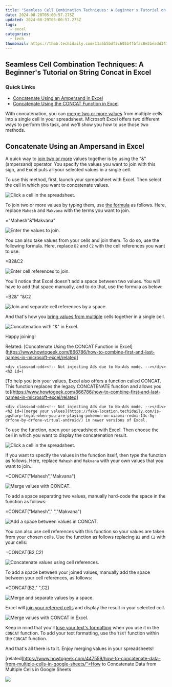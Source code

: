 ```yaml
---
title: "Seamless Cell Combination Techniques: A Beginner's Tutorial on String Concat in Excel"
date: 2024-08-28T05:00:57.275Z
updated: 2024-08-29T05:00:57.275Z
tags:
  - excel
categories:
  - tech
thumbnail: https://thmb.techidaily.com/11a5b5bdf5c605b4fbfac8e2beadd347faae794edca9da0873a40e49d2c700e6.jpg
---
```


## Seamless Cell Combination Techniques: A Beginner's Tutorial on String Concat in Excel

### Quick Links

* [Concatenate Using an Ampersand in Excel](https://extra-approaches.techidaily.com/2024-approved-lens-legends-6-choices-the-finest-4k-dslrs-revealed/)
* [Concatenate Using the CONCAT Function in Excel](https://visual-screen-recording.techidaily.com/in-2024-steps-to-engage-in-a-virtual-meeting-via-devices-google/)

 With concatenation, you can [merge two or more values](https://fox-access.techidaily.com/2024-approved-demystifying-copyright-rules-for-your-musical-creations-on-insta/) from multiple cells into a single cell in your spreadsheet. Microsoft Excel offers two different ways to perform this task, and we'll show you how to use those two methods.

##  Concatenate Using an Ampersand in Excel

 A quick way to [join two or more](https://instagram-video-recordings.techidaily.com/updated-2024-approved-the-instagram-influencer-blueprint-from-few-to-a-thousand-fans/) values together is by using the "&" (ampersand) operator. You specify the values you want to join with this sign, and Excel puts all your selected values in a single cell.

 To use this method, first, launch your spreadsheet with Excel. Then select the cell in which you want to concatenate values.

![Click a cell in the spreadsheet.](https://static1.howtogeekimages.com/wordpress/wp-content/uploads/2022/03/1-excel-select-cell.png) 

 To join two or more values by typing them, use [the formula](https://games-able.techidaily.com/is-premium-play-on-demand-worth-it/) as follows. Here, replace `Mahesh` and `Makvana` with the terms you want to join.

="Mahesh"&"Makvana"

![Enter the values to join.](https://static1.howtogeekimages.com/wordpress/wp-content/uploads/2022/03/2-join-hard-coded-values.png) 

 You can also take values from your cells and join them. To do so, use the following formula. Here, replace `B2` and `C2` with the cell references you want to use.

=B2&C2

![Enter cell references to join.](https://static1.howtogeekimages.com/wordpress/wp-content/uploads/2022/03/3-merge-values-with-ampersand.png) 

 You'll notice that Excel doesn't add a space between two values. You will have to add that space manually, and to do that, use the formula as below:

=B2&" "&C2

![Join and separate cell references by a space.](https://static1.howtogeekimages.com/wordpress/wp-content/uploads/2022/03/4-merge-values-with-space.png) 

 And that's how you [bring values from multiple](https://location-social.techidaily.com/in-2024-how-to-sharefake-location-on-whatsapp-for-realme-narzo-60x-5g-drfone-by-drfone-virtual-android/) cells together in a single cell.

![Concatenation with "&" in Excel.](https://static1.howtogeekimages.com/wordpress/wp-content/uploads/2022/03/5-concatenated-values-excel.png) 

 Happy joining!

Related: [Concatenate Using the CONCAT Function in Excel](https://www.howtogeek.com/866786/how-to-combine-first-and-last-names-in-microsoft-excel/related]
    </p>

    <div class=ad-odd><!-- Not injecting Ads due to No-Ads mode. --></div><h2 id=)

[To help you join your values, Excel also offers a function called CONCAT. This function replaces the legacy CONCATENATE function and allows you to](https://www.howtogeek.com/866786/how-to-combine-first-and-last-names-in-microsoft-excel/related]
    </p>

    <div class=ad-odd><!-- Not injecting Ads due to No-Ads mode. --></div><h2 id=)[merge your values](https://fake-location.techidaily.com/is-pgsharp-legal-when-you-are-playing-pokemon-on-xiaomi-redmi-13c-5g-drfone-by-drfone-virtual-android/) in newer versions of Excel.

 To use the function, open your spreadsheet with Excel. Then choose the cell in which you want to display the concatenation result.

![Click a cell in the spreadsheet.](https://static1.howtogeekimages.com/wordpress/wp-content/uploads/2022/03/1-excel-select-cell.png) 

 If you want to specify the values in the function itself, then type the function as follows. Here, replace `Mahesh` and `Makvana` with your own values that you want to join.

=CONCAT("Mahesh","Makvana")

![Merge values with CONCAT.](https://static1.howtogeekimages.com/wordpress/wp-content/uploads/2022/03/6-join-values-with-concat.png) 

 To add a space separating two values, manually hard-code the space in the function as follows:

=CONCAT("Mahesh"," ","Makvana")

![Add a space between values in CONCAT.](https://static1.howtogeekimages.com/wordpress/wp-content/uploads/2022/03/7-add-space-concat.png) 

 You can also use cell references with this function so your values are taken from your chosen cells. Use the function as follows replacing `B2` and `C2` with your cells:

=CONCAT(B2,C2)

![Concatenate values using cell references.](https://static1.howtogeekimages.com/wordpress/wp-content/uploads/2022/03/8-cell-reference-concat.png) 

 To add a space between your joined values, manually add the space between your cell references, as follows:

=CONCAT(B2," ",C2)

![Merge and separate values by a space.](https://static1.howtogeekimages.com/wordpress/wp-content/uploads/2022/03/9-insert-space-concat.png) 

 Excel will [join your referred cells](https://location-social.techidaily.com/in-2024-how-to-sharefake-location-on-whatsapp-for-realme-narzo-60x-5g-drfone-by-drfone-virtual-android/) and display the result in your selected cell.

![Merge values with CONCAT in Excel.](https://static1.howtogeekimages.com/wordpress/wp-content/uploads/2022/03/10-concatenated-items-excel.png) 

 Keep in mind that you'll [lose your text's formatting](https://remote-screen-capture.techidaily.com/new-2024-approved-capture-video-perfection-in-minutes/) when you use it in the `CONCAT` function. To add your text formatting, use the `TEXT` function within the `CONCAT` function.

 And that's all there is to it. Enjoy merging values in your spreadsheets!

 \[related\]https://www.howtogeek.com/447559/how-to-concatenate-data-from-multiple-cells-in-google-sheets/">How to Concatenate Data from Multiple Cells in Google Sheets

<ins class="adsbygoogle"
     style="display:block"
     data-ad-format="autorelaxed"
     data-ad-client="ca-pub-7571918770474297"
     data-ad-slot="1223367746"></ins>



<ins class="adsbygoogle"
     style="display:block"
     data-ad-client="ca-pub-7571918770474297"
     data-ad-slot="8358498916"
     data-ad-format="auto"
     data-full-width-responsive="true"></ins>



<!-- affiliate ads begin -->
<a href="https://store.iobit.com/order/checkout.php?PRODS=1468905&QTY=1&AFFILIATE=108875&CART=1"><img src="https://secure.avangate.com/images/merchant/184260348236f9554fe9375772ff966e/ascscan_728x90.png" border="0"></a>
<!-- affiliate ads end -->